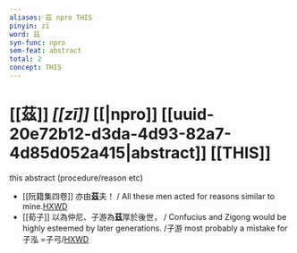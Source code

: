 ```yaml
---
aliases: 茲 npro THIS
pinyin: zī
word: 茲
syn-func: npro
sem-feat: abstract
total: 2
concept: THIS 
---
```

# [[茲]] *[[zī]]*  [[|npro]] [[uuid-20e72b12-d3da-4d93-82a7-4d85d052a415|abstract]] [[THIS]]
this abstract (procedure/reason etc)
 - [[阮籍集四卷]] 亦由**茲**夫！ / All these men acted for reasons similar to mine.[HXWD](https://hxwd.org/textview.html?location=CH2b1558_CHANT_004-22a.39)
 - [[荀子]] 以為仲尼、子游為**茲**厚於後世，
                     / Confucius and Zigong would be highly esteemed by later generations. /子游 most probably a mistake for 子泓 =子弓/[HXWD](https://hxwd.org/textview.html?location=KR3a0002_tls_006-7a.18)